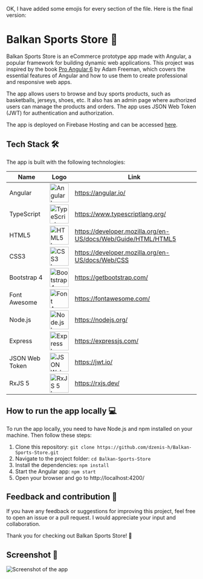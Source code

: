 OK, I have added some emojis for every section of the file. Here is the final version:

# Balkan Sports Store 🏀

Balkan Sports Store is an eCommerce prototype app made with Angular, a popular framework for building dynamic web applications. This project was inspired by the book [Pro Angular 6](https://www.apress.com/gp/book/9781484236482) by Adam Freeman, which covers the essential features of Angular and how to use them to create professional and responsive web apps.

The app allows users to browse and buy sports products, such as basketballs, jerseys, shoes, etc. It also has an admin page where authorized users can manage the products and orders. The app uses JSON Web Token (JWT) for authentication and authorization.

The app is deployed on Firebase Hosting and can be accessed [here](https://balkan-sport.web.app/).

## Tech Stack 🛠️

The app is built with the following technologies:

| Name | Logo | Link |
| ---- | ---- | ---- |
| Angular | <img src="https://angular.io/assets/images/logos/angular/angular.svg" width="50" height="50" alt="Angular logo"> | https://angular.io/ |
| TypeScript | <img src="https://www.typescriptlang.org/assets/images/icons/apple-touch-icon-180x180.png" width="50" height="50" alt="TypeScript logo"> | https://www.typescriptlang.org/ |
| HTML5 | <img src="https://www.w3.org/html/logo/downloads/HTML5_Logo_512.png" width="50" height="50" alt="HTML5 logo"> | https://developer.mozilla.org/en-US/docs/Web/Guide/HTML/HTML5 |
| CSS3 | <img src="https://upload.wikimedia.org/wikipedia/commons/thumb/d/d5/CSS3_logo_and_wordmark.svg/1200px-CSS3_logo_and_wordmark.svg.png" width="50" height="50" alt="CSS3 logo"> | https://developer.mozilla.org/en-US/docs/Web/CSS |
| Bootstrap 4 | <img src="https://getbootstrap.com/docs/4.0/assets/img/bootstrap-stack.png" width="50" height="50" alt="Bootstrap 4 logo"> | https://getbootstrap.com/ |
| Font Awesome | <img src="https://fontawesome.com/images/icons/icon-brand.svg" width="50" height="50" alt="Font Awesome logo"> | https://fontawesome.com/ |
| Node.js | <img src="https://nodejs.org/static/images/logos/nodejs-new-pantone-black.svg" width="50" height="50" alt="Node.js logo"> | https://nodejs.org/ |
| Express | <img src="https://upload.wikimedia.org/wikipedia/commons/6/64/Expressjs.png" width="50" height="50" alt="Express logo"> | https://expressjs.com/ |
| JSON Web Token | <img src="https://jwt.io/img/pic_logo.svg" width="50" height="50" alt="JSON Web Token logo"> | https://jwt.io/ |
| RxJS 5 | <img src="https://rxjs.dev/assets/images/logos/logo.png" width="50" height="50" alt="RxJS 5 logo"> | https://rxjs.dev/ |

## How to run the app locally 💻

To run the app locally, you need to have Node.js and npm installed on your machine. Then follow these steps:

1. Clone this repository: `git clone https://github.com/dzenis-h/Balkan-Sports-Store.git`
2. Navigate to the project folder: `cd Balkan-Sports-Store`
3. Install the dependencies: `npm install`
4. Start the Angular app: `npm start`
5. Open your browser and go to http://localhost:4200/

## Feedback and contribution 🙌

If you have any feedback or suggestions for improving this project, feel free to open an issue or a pull request. I would appreciate your input and collaboration.

Thank you for checking out Balkan Sports Store! 🙏

## Screenshot 📸

![Screenshot of the app](https://drive.google.com/file/d/1uggoLOKugrHueAVQvGbW_8rKG0P6TC3a/view?usp=sharing)
